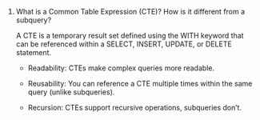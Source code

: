 1. What is a Common Table Expression (CTE)? How is it different from a subquery?
   
   A CTE is a temporary result set defined using the WITH keyword that can be referenced within a SELECT, INSERT, UPDATE, or DELETE statement.<br>
   * Readability: CTEs make complex queries more readable.

   * Reusability: You can reference a CTE multiple times within the same query (unlike subqueries).

   * Recursion: CTEs support recursive operations, subqueries don’t.

